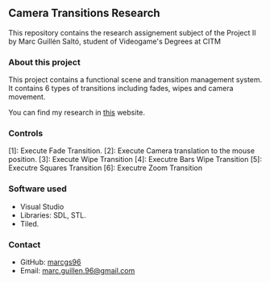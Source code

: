 ## Camera Transitions Research

This repository contains the research assignement subject of the Project II by Marc Guillén Saltó, student of Videogame's Degrees at CITM

### About this project

This project contains a functional scene and transition management system. It contains 6 types of transitions including fades, wipes and camera movement.

You can find my research in [this](https://marcgs96.github.io/Camera-Transitions-Research/) website.

### Controls
[1]: Execute Fade Transition.
[2]: Execute Camera translation to the mouse position.
[3]: Execute Wipe Transition
[4]: Executre Bars Wipe Transition
[5]: Executre Squares Transition
[6]: Executre Zoom Transition

### Software used

- Visual Studio
- Libraries: SDL, STL.
- Tiled.

### Contact

- GitHub: [marcgs96](https://github.com/Marcgs96)
- Email: marc.guillen.96@gmail.com
